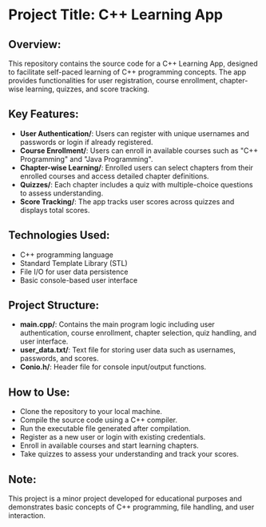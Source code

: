 # Project Title: C++ Learning App

## Overview:

This repository contains the source code for a C++ Learning App, designed to facilitate self-paced learning of C++ programming concepts. The app provides functionalities for user registration, course enrollment, chapter-wise learning, quizzes, and score tracking.

## Key Features:

- **User Authentication/**: Users can register with unique usernames and passwords or login if already registered.
- **Course Enrollment/**: Users can enroll in available courses such as "C++ Programming" and "Java Programming".
- **Chapter-wise Learning/**: Enrolled users can select chapters from their enrolled courses and access detailed chapter definitions.
- **Quizzes/**: Each chapter includes a quiz with multiple-choice questions to assess understanding.
- **Score Tracking/**: The app tracks user scores across quizzes and displays total scores.

## Technologies Used:

- C++ programming language
- Standard Template Library (STL)
- File I/O for user data persistence
- Basic console-based user interface

## Project Structure:

- **main.cpp/**: Contains the main program logic including user authentication, course enrollment, chapter selection, quiz handling, and user interface.
- **user_data.txt/**: Text file for storing user data such as usernames, passwords, and scores.
- **Conio.h/**: Header file for console input/output functions.

## How to Use:

- Clone the repository to your local machine.
- Compile the source code using a C++ compiler.
- Run the executable file generated after compilation.
- Register as a new user or login with existing credentials.
- Enroll in available courses and start learning chapters.
- Take quizzes to assess your understanding and track your scores.

## Note:

This project is a minor project developed for educational purposes and demonstrates basic concepts of C++ programming, file handling, and user interaction.
